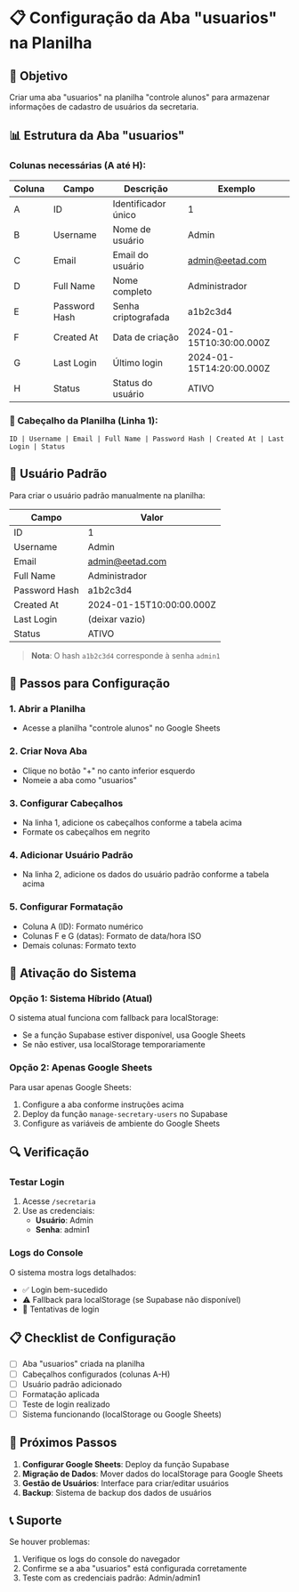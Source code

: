 # 📋 Configuração da Aba "usuarios" na Planilha

## 🎯 Objetivo
Criar uma aba "usuarios" na planilha "controle alunos" para armazenar informações de cadastro de usuários da secretaria.

## 📊 Estrutura da Aba "usuarios"

### Colunas necessárias (A até H):

| Coluna | Campo | Descrição | Exemplo |
|--------|-------|-----------|---------|
| A | ID | Identificador único | 1 |
| B | Username | Nome de usuário | Admin |
| C | Email | Email do usuário | admin@eetad.com |
| D | Full Name | Nome completo | Administrador |
| E | Password Hash | Senha criptografada | a1b2c3d4 |
| F | Created At | Data de criação | 2024-01-15T10:30:00.000Z |
| G | Last Login | Último login | 2024-01-15T14:20:00.000Z |
| H | Status | Status do usuário | ATIVO |

### 📝 Cabeçalho da Planilha (Linha 1):
```
ID | Username | Email | Full Name | Password Hash | Created At | Last Login | Status
```

## 👤 Usuário Padrão
Para criar o usuário padrão manualmente na planilha:

| Campo | Valor |
|-------|-------|
| ID | 1 |
| Username | Admin |
| Email | admin@eetad.com |
| Full Name | Administrador |
| Password Hash | a1b2c3d4 |
| Created At | 2024-01-15T10:00:00.000Z |
| Last Login | (deixar vazio) |
| Status | ATIVO |

> **Nota**: O hash `a1b2c3d4` corresponde à senha `admin1`

## 🔧 Passos para Configuração

### 1. Abrir a Planilha
- Acesse a planilha "controle alunos" no Google Sheets

### 2. Criar Nova Aba
- Clique no botão "+" no canto inferior esquerdo
- Nomeie a aba como "usuarios"

### 3. Configurar Cabeçalhos
- Na linha 1, adicione os cabeçalhos conforme a tabela acima
- Formate os cabeçalhos em negrito

### 4. Adicionar Usuário Padrão
- Na linha 2, adicione os dados do usuário padrão conforme a tabela acima

### 5. Configurar Formatação
- Coluna A (ID): Formato numérico
- Colunas F e G (datas): Formato de data/hora ISO
- Demais colunas: Formato texto

## 🚀 Ativação do Sistema

### Opção 1: Sistema Híbrido (Atual)
O sistema atual funciona com fallback para localStorage:
- Se a função Supabase estiver disponível, usa Google Sheets
- Se não estiver, usa localStorage temporariamente

### Opção 2: Apenas Google Sheets
Para usar apenas Google Sheets:
1. Configure a aba conforme instruções acima
2. Deploy da função `manage-secretary-users` no Supabase
3. Configure as variáveis de ambiente do Google Sheets

## 🔍 Verificação

### Testar Login
1. Acesse `/secretaria`
2. Use as credenciais:
   - **Usuário**: Admin
   - **Senha**: admin1

### Logs do Console
O sistema mostra logs detalhados:
- ✅ Login bem-sucedido
- ⚠️ Fallback para localStorage (se Supabase não disponível)
- 🔐 Tentativas de login

## 📋 Checklist de Configuração

- [ ] Aba "usuarios" criada na planilha
- [ ] Cabeçalhos configurados (colunas A-H)
- [ ] Usuário padrão adicionado
- [ ] Formatação aplicada
- [ ] Teste de login realizado
- [ ] Sistema funcionando (localStorage ou Google Sheets)

## 🔧 Próximos Passos

1. **Configurar Google Sheets**: Deploy da função Supabase
2. **Migração de Dados**: Mover dados do localStorage para Google Sheets
3. **Gestão de Usuários**: Interface para criar/editar usuários
4. **Backup**: Sistema de backup dos dados de usuários

## 📞 Suporte

Se houver problemas:
1. Verifique os logs do console do navegador
2. Confirme se a aba "usuarios" está configurada corretamente
3. Teste com as credenciais padrão: Admin/admin1